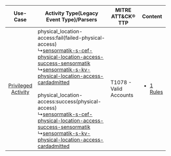 |    Use-Case    | Activity Type(Legacy Event Type)/Parsers    | MITRE ATT&CK® TTP          | Content    |
|:----:| ---- | ---- | ---- |
| [Privileged Activity](../../../UseCases/uc_privileged_activity.md) |  physical_location-access:fail(failed-physical-access)<br> ↳[sensormatik-s-cef-physical-location-access-success-sensormatik](Ps/pC_sensormatikscefphysicallocationaccesssuccesssensormatik.md)<br> ↳[sensormatik-s-kv-physical-location-access-cardadmitted](Ps/pC_sensormatikskvphysicallocationaccesscardadmitted.md)<br><br> physical_location-access:success(physical-access)<br> ↳[sensormatik-s-cef-physical-location-access-success-sensormatik](Ps/pC_sensormatikscefphysicallocationaccesssuccesssensormatik.md)<br> ↳[sensormatik-s-kv-physical-location-access-cardadmitted](Ps/pC_sensormatikskvphysicallocationaccesscardadmitted.md)<br> | T1078 - Valid Accounts<br> | [<ul><li>1 Rules</li></ul>](RM/r_m_sensormatik_sensormatik_Privileged_Activity.md) |